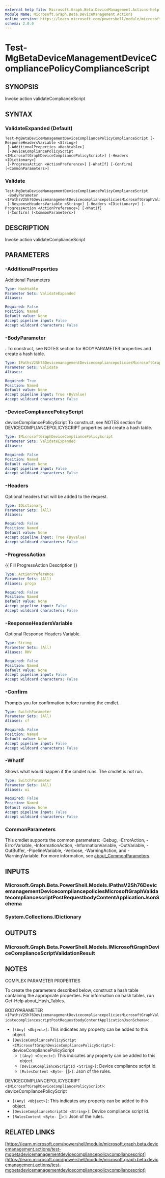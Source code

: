 ```yaml
---
external help file: Microsoft.Graph.Beta.DeviceManagement.Actions-help.xml
Module Name: Microsoft.Graph.Beta.DeviceManagement.Actions
online version: https://learn.microsoft.com/powershell/module/microsoft.graph.beta.devicemanagement.actions/test-mgbetadevicemanagementdevicecompliancepolicycompliancescript
schema: 2.0.0
---
```


# Test-MgBetaDeviceManagementDeviceCompliancePolicyComplianceScript

## SYNOPSIS
Invoke action validateComplianceScript

## SYNTAX

### ValidateExpanded (Default)
```
Test-MgBetaDeviceManagementDeviceCompliancePolicyComplianceScript [-ResponseHeadersVariable <String>]
 [-AdditionalProperties <Hashtable>]
 [-DeviceCompliancePolicyScript <IMicrosoftGraphDeviceCompliancePolicyScript>] [-Headers <IDictionary>]
 [-ProgressAction <ActionPreference>] [-WhatIf] [-Confirm] [<CommonParameters>]
```

### Validate
```
Test-MgBetaDeviceManagementDeviceCompliancePolicyComplianceScript
 -BodyParameter <IPathsV2Sh76DevicemanagementDevicecompliancepoliciesMicrosoftGraphValidatecompliancescriptPostRequestbodyContentApplicationJsonSchema>
 [-ResponseHeadersVariable <String>] [-Headers <IDictionary>] [-ProgressAction <ActionPreference>] [-WhatIf]
 [-Confirm] [<CommonParameters>]
```

## DESCRIPTION
Invoke action validateComplianceScript

## PARAMETERS

### -AdditionalProperties
Additional Parameters

```yaml
Type: Hashtable
Parameter Sets: ValidateExpanded
Aliases:

Required: False
Position: Named
Default value: None
Accept pipeline input: False
Accept wildcard characters: False
```

### -BodyParameter
.
To construct, see NOTES section for BODYPARAMETER properties and create a hash table.

```yaml
Type: IPathsV2Sh76DevicemanagementDevicecompliancepoliciesMicrosoftGraphValidatecompliancescriptPostRequestbodyContentApplicationJsonSchema
Parameter Sets: Validate
Aliases:

Required: True
Position: Named
Default value: None
Accept pipeline input: True (ByValue)
Accept wildcard characters: False
```

### -DeviceCompliancePolicyScript
deviceCompliancePolicyScript
To construct, see NOTES section for DEVICECOMPLIANCEPOLICYSCRIPT properties and create a hash table.

```yaml
Type: IMicrosoftGraphDeviceCompliancePolicyScript
Parameter Sets: ValidateExpanded
Aliases:

Required: False
Position: Named
Default value: None
Accept pipeline input: False
Accept wildcard characters: False
```

### -Headers
Optional headers that will be added to the request.

```yaml
Type: IDictionary
Parameter Sets: (All)
Aliases:

Required: False
Position: Named
Default value: None
Accept pipeline input: True (ByValue)
Accept wildcard characters: False
```

### -ProgressAction
{{ Fill ProgressAction Description }}

```yaml
Type: ActionPreference
Parameter Sets: (All)
Aliases: proga

Required: False
Position: Named
Default value: None
Accept pipeline input: False
Accept wildcard characters: False
```

### -ResponseHeadersVariable
Optional Response Headers Variable.

```yaml
Type: String
Parameter Sets: (All)
Aliases: RHV

Required: False
Position: Named
Default value: None
Accept pipeline input: False
Accept wildcard characters: False
```

### -Confirm
Prompts you for confirmation before running the cmdlet.

```yaml
Type: SwitchParameter
Parameter Sets: (All)
Aliases: cf

Required: False
Position: Named
Default value: None
Accept pipeline input: False
Accept wildcard characters: False
```

### -WhatIf
Shows what would happen if the cmdlet runs.
The cmdlet is not run.

```yaml
Type: SwitchParameter
Parameter Sets: (All)
Aliases: wi

Required: False
Position: Named
Default value: None
Accept pipeline input: False
Accept wildcard characters: False
```

### CommonParameters
This cmdlet supports the common parameters: -Debug, -ErrorAction, -ErrorVariable, -InformationAction, -InformationVariable, -OutVariable, -OutBuffer, -PipelineVariable, -Verbose, -WarningAction, and -WarningVariable. For more information, see [about_CommonParameters](http://go.microsoft.com/fwlink/?LinkID=113216).

## INPUTS

### Microsoft.Graph.Beta.PowerShell.Models.IPathsV2Sh76DevicemanagementDevicecompliancepoliciesMicrosoftGraphValidatecompliancescriptPostRequestbodyContentApplicationJsonSchema
### System.Collections.IDictionary
## OUTPUTS

### Microsoft.Graph.Beta.PowerShell.Models.IMicrosoftGraphDeviceComplianceScriptValidationResult
## NOTES
COMPLEX PARAMETER PROPERTIES

To create the parameters described below, construct a hash table containing the appropriate properties.
For information on hash tables, run Get-Help about_Hash_Tables.

BODYPARAMETER `<IPathsV2Sh76DevicemanagementDevicecompliancepoliciesMicrosoftGraphValidatecompliancescriptPostRequestbodyContentApplicationJsonSchema>`: .
  - `[(Any) <Object>]`: This indicates any property can be added to this object.
  - `[DeviceCompliancePolicyScript <IMicrosoftGraphDeviceCompliancePolicyScript>]`: deviceCompliancePolicyScript
    - `[(Any) <Object>]`: This indicates any property can be added to this object.
    - `[DeviceComplianceScriptId <String>]`: Device compliance script Id.
    - `[RulesContent <Byte- `[]`>]`: Json of the rules.

DEVICECOMPLIANCEPOLICYSCRIPT `<IMicrosoftGraphDeviceCompliancePolicyScript>`: deviceCompliancePolicyScript
  - `[(Any) <Object>]`: This indicates any property can be added to this object.
  - `[DeviceComplianceScriptId <String>]`: Device compliance script Id.
  - `[RulesContent <Byte- `[]`>]`: Json of the rules.

## RELATED LINKS

[https://learn.microsoft.com/powershell/module/microsoft.graph.beta.devicemanagement.actions/test-mgbetadevicemanagementdevicecompliancepolicycompliancescript](https://learn.microsoft.com/powershell/module/microsoft.graph.beta.devicemanagement.actions/test-mgbetadevicemanagementdevicecompliancepolicycompliancescript)






